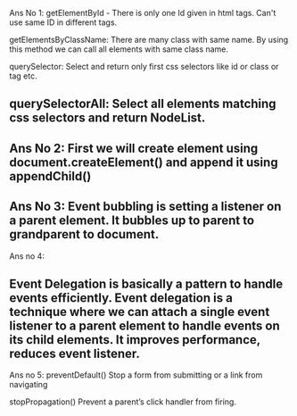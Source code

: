 Ans No 1:
getElementById - There is only one Id given in html tags. Can't use same ID in different tags.

getElementsByClassName: There are many class with same name. By using this method we can call all elements with same class name.

querySelector: Select and return only first css selectors like id or class or tag etc.

querySelectorAll: Select all elements matching css selectors and return NodeList.
-------------------

Ans No 2:
First we will create element using document.createElement() and append it using appendChild()
----------------

Ans No 3:
Event bubbling is setting a listener on a parent element. It bubbles up to parent to grandparent to document.
----------------

Ans no 4:

Event Delegation is basically a pattern to handle events efficiently. Event delegation is a technique where we can attach a single event listener to a parent element to handle events on its child elements. It improves performance, reduces event listener.
-----------------

Ans no 5:
preventDefault() Stop a form from submitting or a link from navigating

stopPropagation() Prevent a parent’s click handler from firing.